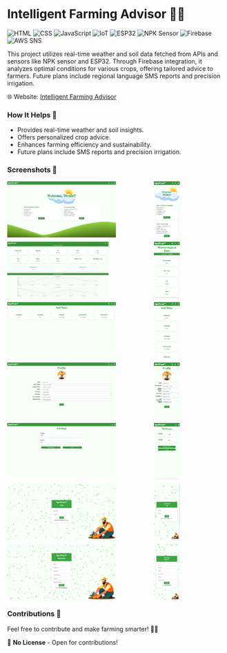 # Intelligent Farming Advisor 🌱🚜

![HTML](https://img.shields.io/badge/-HTML-orange?logo=html5&logoColor=white)
![CSS](https://img.shields.io/badge/-CSS-blue?logo=css3&logoColor=white)
![JavaScript](https://img.shields.io/badge/-JavaScript-yellow?logo=javascript&logoColor=white)
![IoT](https://img.shields.io/badge/-IoT-green?logo=internet-archive&logoColor=white)
![ESP32](https://img.shields.io/badge/-ESP32-red?logo=arduino&logoColor=white)
![NPK Sensor](https://img.shields.io/badge/-NPK%20Sensor-yellowgreen?logo=sensor&logoColor=white)
![Firebase](https://img.shields.io/badge/-Firebase-orange?logo=firebase&logoColor=white)
![AWS SNS](https://img.shields.io/badge/-AWS%20SNS-red?logo=amazon-aws&logoColor=white)

This project utilizes real-time weather and soil data fetched from APIs and sensors like NPK sensor and ESP32. Through Firebase integration, it analyzes optimal conditions for various crops, offering tailored advice to farmers. Future plans include regional language SMS reports and precision irrigation.

🌐 Website: [Intelligent Farming Advisor](https://intelligent-farming-advisor.netlify.app/)


### How It Helps 🌾
- Provides real-time weather and soil insights.
- Offers personalized crop advice.
- Enhances farming efficiency and sustainability.
- Future plans include SMS reports and precision irrigation.

### Screenshots 📸
<div style="display: grid; grid-template-columns: repeat(2, 330px); grid-gap: 10px;">
  <img src="Screenshots/Screenshot1.png" alt="Screenshot1" style="height: 130px;">
  <img src="Screenshots/Screenshot1.1.png" alt="Screenshot1.1" style="height: 130px;">
  <img src="Screenshots/Screenshot2.png" alt="Screenshot2" style="height: 130px;">
  <img src="Screenshots/Screenshot2.1.png" alt="Screenshot1.1" style="height: 130px;">
  <img src="Screenshots/Screenshot3.png" alt="Screenshot3" style="height: 130px;">
  <img src="Screenshots/Screenshot3.1.png" alt="Screenshot1.1" style="height: 130px;">
  <img src="Screenshots/Screenshot4.png" alt="Screenshot4" style="height: 130px;">
  <img src="Screenshots/Screenshot4.1.png" alt="Screenshot1.1" style="height: 130px;">
  <img src="Screenshots/Screenshot5.png" alt="Screenshot5" style="height: 130px;">
  <img src="Screenshots/Screenshot5.1.png" alt="Screenshot1.1" style="height: 130px;">
  <img src="Screenshots/Screenshot6.png" alt="Screenshot6" style="height: 130px;">
  <img src="Screenshots/Screenshot6.1.png" alt="Screenshot1.1" style="height: 130px;">
  <img src="Screenshots/Screenshot7.png" alt="Screenshot6" style="height: 130px;">
  <img src="Screenshots/Screenshot7.1.png" alt="Screenshot1.1" style="height: 130px;">
</div>

### Contributions 🔗
Feel free to contribute and make farming smarter! 🚀🌱

📝 **No License** - Open for contributions!